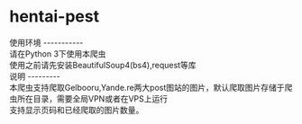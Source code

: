 # hentai-pest
使用环境
-----------<br>
请在Python 3下使用本爬虫<br>
使用之前请先安装BeautifulSoup4(bs4),request等库<br>
说明
---------<br>
本爬虫支持爬取Gelbooru,Yande.re两大post图站的图片，默认爬取图片存储于爬虫所在目录，需要全局VPN或者在VPS上运行<br>
支持显示页码和已经爬取的图片数量。<br>
